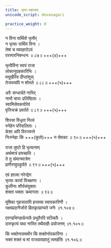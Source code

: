 ```yaml
---
title: भृत्य-महत्त्वम्
unicode_script: devanagari

practice_weight: 0
---
```


न विना पार्थिवो भृत्यैर्  
न भृत्याः पार्थिवं विना ।  
तेषां च व्यवहारोऽयं  
परस्परनिबन्धनः ॥ ८७॥ +++(४)+++

भृत्यैर्विना स्वयं राजा  
लोकानुग्रहकारिभिः ।  
मयूखैरिव दीप्तांशुस्  
तेजस्व्यपि न शोभते ॥ ८८॥ +++(५)+++

अरैः सन्धार्यते नाभिर्  
नाभौ चाराः प्रतिष्ठिताः ।  
स्वामिसेवकयोरेवं  
वृत्तिचक्रं प्रवर्तते ॥ ८९॥ +++(५)+++

शिरसा विधृता नित्यं  
स्नेहेन परिपालिताः ।  
केशा अपि विरज्यन्ते  
निःस्नेहाः किं +++(कुतो)+++ न सेवकाः ॥ ९०॥ +++(५)+++

राजा तुष्टो हि भृत्यानाम्  
अर्थमात्रं प्रयच्छति ।  
ते तु संमानमात्रेण  
प्राणैरप्युपकुर्वते ॥ ९१॥ +++(५)+++

एवं ज्ञात्वा नरेन्द्रेण  
भृत्याः कार्या विचक्षणाः ।  
कुलीनाः शौर्यसंयुक्ताः  
शक्ता भक्ताः क्रमागताः ॥ ९२॥

मूषिका गृहजातापि हन्तव्या स्वापकारिणी ।  
भक्ष्यप्रदानैर्जारो हितकृत्प्राप्यते जनैः ॥१.१०४॥  

एरण्डभिण्डार्कनलैः प्रभूतैरपि सञ्चितैः ।    
दारुकृत्यं यथा नास्ति तथैवाज्ञैः प्रयोजनम् ॥१.१०५॥  

किं भक्तेनासमर्थेन किं शक्तेर्नापकारिणा ।  
भक्तं शक्तं च मां राजन्नावज्ञातुं त्वमर्हसि ॥१.१०६॥
